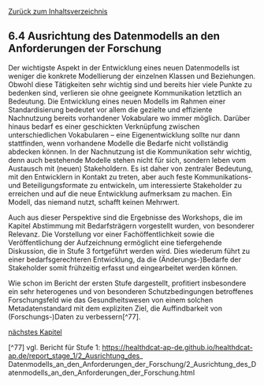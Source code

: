 [Zurück zum Inhaltsverzeichnis](https://healthdcat-ap-de.github.io/healthdcat-ap.de/report_stage_2.html)

## 6.4 Ausrichtung des Datenmodells an den Anforderungen der Forschung

Der wichtigste Aspekt in der Entwicklung eines neuen Datenmodells ist weniger die konkrete Modellierung der einzelnen Klassen und Beziehungen. Obwohl diese Tätigkeiten sehr wichtig sind und bereits hier viele Punkte zu bedenken sind, verlieren sie ohne geeignete Kommunikation letztlich an Bedeutung. Die Entwicklung eines neuen Modells im Rahmen einer Standardisierung bedeutet vor allem die gezielte und effiziente Nachnutzung bereits vorhandener Vokabulare wo immer möglich. Darüber hinaus bedarf es einer geschickten Verknüpfung zwischen unterschiedlichen Vokabularen – eine Eigenentwicklung sollte nur dann stattfinden, wenn vorhandene Modelle die Bedarfe nicht vollständig abdecken können. In der Nachnutzung ist die Kommunikation sehr wichtig, denn auch bestehende Modelle stehen nicht für sich, sondern leben vom Austausch mit (neuen) Stakeholdern. Es ist daher von zentraler Bedeutung, mit den Entwicklern in Kontakt zu treten, aber auch feste Kommunikations- und Beteiligungsformate zu entwickeln, um interessierte Stakeholder zu erreichen und auf die neue Entwicklung aufmerksam zu machen. Ein Modell, das niemand nutzt, schafft keinen Mehrwert.

Auch aus dieser Perspektive sind die Ergebnisse des Workshops, die im Kapitel Abstimmung mit Bedarfsträgern vorgestellt wurden, von besonderer Relevanz. Die Vorstellung vor einer Fachöffentlichkeit sowie die Veröffentlichung der Aufzeichnung ermöglicht eine tiefergehende Diskussion, die in Stufe 3 fortgeführt werden wird. Dies wiederum führt zu einer bedarfsgerechteren Entwicklung, da die (Änderungs-)Bedarfe der Stakeholder somit frühzeitig erfasst und eingearbeitet werden können.

Wie schon im Bericht der ersten Stufe dargestellt, profitiert insbesondere ein sehr heterogenes und von besonderen Schutzbedingungen betroffenes Forschungsfeld wie das Gesundheitswesen von einem solchen Metadatenstandard mit dem expliziten Ziel, die Auffindbarkeit von (Forschungs-)Daten zu verbessern[^77].

[nächstes Kapitel](https://healthdcat-ap-de.github.io/healthdcat-ap.de/report_stage_2/5_Weiterentwicklung_des_Datenmodells/5.5_Ausblick_auf_kommende_Aenderungen.html)

[^77] vgl. Bericht für Stufe 1: https://healthdcat-ap-de.github.io/healthdcat-ap.de/report_stage_1/2_Ausrichtung_des_ Datenmodells_an_den_Anforderungen_der_Forschung/2_Ausrichtung_des_Datenmodells_an_den_Anforderungen_der_Forschung.html
